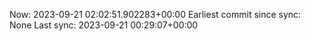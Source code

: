 Now: 2023-09-21 02:02:51.902283+00:00 Earliest commit since sync: None Last sync: 2023-09-21 00:29:07+00:00
